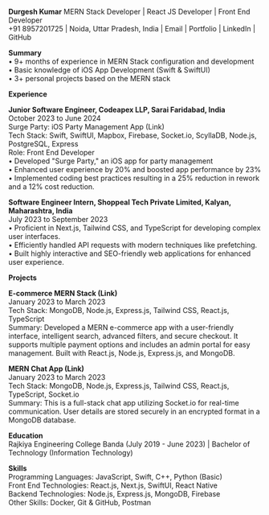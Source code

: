 **Durgesh Kumar**
MERN Stack Developer | React JS Developer | Front End Developer  
+91 8957201725 | Noida, Uttar Pradesh, India | Email | Portfolio | LinkedIn | GitHub  

**Summary**  
• 9+ months of experience in MERN Stack configuration and development  
• Basic knowledge of iOS App Development (Swift & SwiftUI)  
• 3+ personal projects based on the MERN stack  

**Experience**  

**Junior Software Engineer, Codeapex LLP, Sarai Faridabad, India**  
October 2023 to June 2024  
Surge Party: iOS Party Management App (Link)  
Tech Stack: Swift, SwiftUI, Mapbox, Firebase, Socket.io, ScyllaDB, Node.js, PostgreSQL, Express  
Role: Front End Developer  
• Developed "Surge Party," an iOS app for party management  
• Enhanced user experience by 20% and boosted app performance by 23%  
• Implemented coding best practices resulting in a 25% reduction in rework and a 12% cost reduction.  

**Software Engineer Intern, Shoppeal Tech Private Limited, Kalyan, Maharashtra, India**  
July 2023 to September 2023  
• Proficient in Next.js, Tailwind CSS, and TypeScript for developing complex user interfaces.  
• Efficiently handled API requests with modern techniques like prefetching.  
• Built highly interactive and SEO-friendly web applications for enhanced user experience.  

**Projects**  

**E-commerce MERN Stack (Link)**  
January 2023 to March 2023  
Tech Stack: MongoDB, Node.js, Express.js, Tailwind CSS, React.js, TypeScript  
Summary: Developed a MERN e-commerce app with a user-friendly interface, intelligent search, advanced filters, and secure checkout. It supports multiple payment options and includes an admin portal for easy management. Built with React.js, Node.js, Express.js, and MongoDB.  

**MERN Chat App (Link)**  
January 2023 to March 2023  
Tech Stack: MongoDB, Node.js, Express.js, Tailwind CSS, React.js, TypeScript, Socket.io  
Summary: This is a full-stack chat app utilizing Socket.io for real-time communication. User details are stored securely in an encrypted format in a MongoDB database.  

**Education**  
Rajkiya Engineering College Banda (July 2019 - June 2023) | Bachelor of Technology (Information Technology)  

**Skills**  
Programming Languages: JavaScript, Swift, C++, Python (Basic)  
Front End Technologies: React.js, Next.js, SwiftUI, React Native  
Backend Technologies: Node.js, Express.js, MongoDB, Firebase  
Other Skills: Docker, Git & GitHub, Postman  
